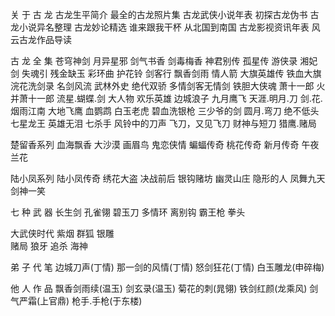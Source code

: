 关 于 古 龙
古龙生平简介	最全的古龙照片集	古龙武侠小说年表	初探古龙伪书
古龙小说异名整理	古龙妙论精选	谁来跟我干杯	从北国到南国
古龙影视资讯年表	风云古龙作品导读	

古 龙 全 集
苍穹神剑	月异星邪	剑气书香	剑毒梅香
神君别传	孤星传	游侠录	湘妃剑
失魂引	残金缺玉	彩环曲	护花铃
剑客行	飘香剑雨	情人箭	大旗英雄传
铁血大旗	浣花洗剑录	名剑风流	武林外史
绝代双骄	多情剑客无情剑	铁胆大侠魂	萧十一郎
火并萧十一郎	流星.蝴蝶.剑	大人物	欢乐英雄
边城浪子	九月鹰飞	天涯.明月.刀	剑.花.烟雨江南
大地飞鹰	血鹦鹉	白玉老虎	碧血洗银枪
三少爷的剑	圆月.弯刀	绝不低头	七星龙王
英雄无泪	七杀手	风铃中的刀声	飞刀，又见飞刀
财神与短刀	猎鹰.赌局	

楚留香系列
血海飘香	大沙漠	画眉鸟	鬼恋侠情
蝙蝠传奇	桃花传奇	新月传奇	午夜兰花

陆小凤系列
陆小凤传奇	绣花大盗	决战前后	银钩赌坊
幽灵山庄	隐形的人	凤舞九天	剑神一笑

七 种 武 器
长生剑	孔雀翎	碧玉刀	多情环
离别钩	霸王枪	拳头	 

大武侠时代
紫烟	群狐	银雕	 
赌局	狼牙	追杀	海神

弟 子 代 笔
边城刀声(丁情)	那一剑的风情(丁情)	怒剑狂花(丁情)	白玉雕龙(申碎梅)

他 人 作 品
飘香剑雨续(温玉)	剑玄录(温玉)	菊花的刺(晁翎)	铁剑红颜(龙乘风)
剑气严霜(上官鼎)	枪手.手枪(于东楼)	 